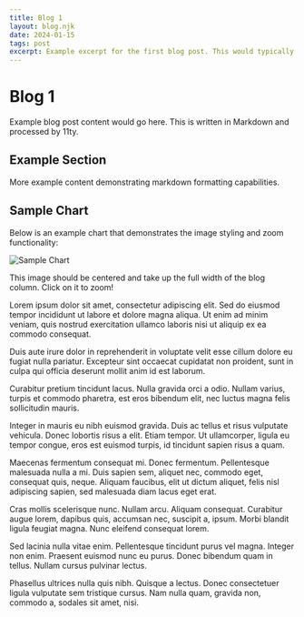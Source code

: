 ```yaml
---
title: Blog 1
layout: blog.njk
date: 2024-01-15
tags: post
excerpt: Example excerpt for the first blog post. This would typically contain the first few sentences or a summary of the post content.
---
```


# Blog 1

Example blog post content would go here. This is written in Markdown and
processed by 11ty.

## Example Section

More example content demonstrating markdown formatting capabilities.

## Sample Chart

Below is an example chart that demonstrates the image styling and zoom
functionality:

![Sample Chart](/blog/attachments/diagram1.png)

This image should be centered and take up the full width of the blog column.
Click on it to zoom!

Lorem ipsum dolor sit amet, consectetur adipiscing elit. Sed do eiusmod tempor
incididunt ut labore et dolore magna aliqua. Ut enim ad minim veniam, quis
nostrud exercitation ullamco laboris nisi ut aliquip ex ea commodo consequat.

Duis aute irure dolor in reprehenderit in voluptate velit esse cillum dolore eu
fugiat nulla pariatur. Excepteur sint occaecat cupidatat non proident, sunt in
culpa qui officia deserunt mollit anim id est laborum.

Curabitur pretium tincidunt lacus. Nulla gravida orci a odio. Nullam varius,
turpis et commodo pharetra, est eros bibendum elit, nec luctus magna felis
sollicitudin mauris.

Integer in mauris eu nibh euismod gravida. Duis ac tellus et risus vulputate
vehicula. Donec lobortis risus a elit. Etiam tempor. Ut ullamcorper, ligula eu
tempor congue, eros est euismod turpis, id tincidunt sapien risus a quam.

Maecenas fermentum consequat mi. Donec fermentum. Pellentesque malesuada nulla a
mi. Duis sapien sem, aliquet nec, commodo eget, consequat quis, neque. Aliquam
faucibus, elit ut dictum aliquet, felis nisl adipiscing sapien, sed malesuada
diam lacus eget erat.

Cras mollis scelerisque nunc. Nullam arcu. Aliquam consequat. Curabitur augue
lorem, dapibus quis, accumsan nec, suscipit a, ipsum. Morbi blandit ligula
feugiat magna. Nunc eleifend consequat lorem.

Sed lacinia nulla vitae enim. Pellentesque tincidunt purus vel magna. Integer
non enim. Praesent euismod nunc eu purus. Donec bibendum quam in tellus. Nullam
cursus pulvinar lectus.

Phasellus ultrices nulla quis nibh. Quisque a lectus. Donec consectetuer ligula
vulputate sem tristique cursus. Nam nulla quam, gravida non, commodo a, sodales
sit amet, nisi.

